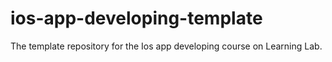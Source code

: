 # ios-app-developing-template
The template repository for the Ios app developing course on Learning Lab.
